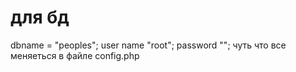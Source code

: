для бд
======

dbname = "peoples"; user name "root"; password "";
чуть что все меняеться в файле config.php
